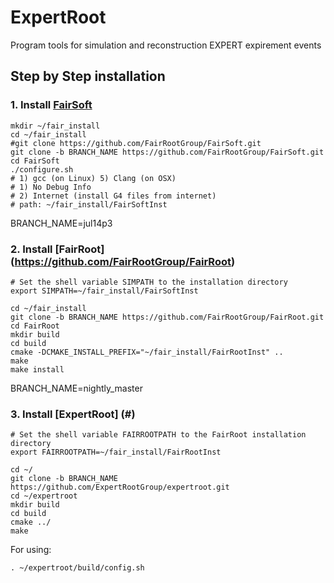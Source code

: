 # ExpertRoot
Program tools for simulation and reconstruction EXPERT expirement events

## Step by Step installation
### 1. Install [FairSoft](https://github.com/FairRootGroup/FairSoft/tree/dev)

```
mkdir ~/fair_install
cd ~/fair_install
#git clone https://github.com/FairRootGroup/FairSoft.git
git clone -b BRANCH_NAME https://github.com/FairRootGroup/FairSoft.git
cd FairSoft
./configure.sh
# 1) gcc (on Linux) 5) Clang (on OSX)
# 1) No Debug Info
# 2) Internet (install G4 files from internet)
# path: ~/fair_install/FairSoftInst
```
BRANCH_NAME=jul14p3

### 2. Install [FairRoot] (https://github.com/FairRootGroup/FairRoot)

```
# Set the shell variable SIMPATH to the installation directory
export SIMPATH=~/fair_install/FairSoftInst

cd ~/fair_install
git clone -b BRANCH_NAME https://github.com/FairRootGroup/FairRoot.git
cd FairRoot
mkdir build
cd build
cmake -DCMAKE_INSTALL_PREFIX="~/fair_install/FairRootInst" ..
make
make install
```
BRANCH_NAME=nightly_master

### 3. Install [ExpertRoot] (#)

```
# Set the shell variable FAIRROOTPATH to the FairRoot installation directory
export FAIRROOTPATH=~/fair_install/FairRootInst

cd ~/
git clone -b BRANCH_NAME https://github.com/ExpertRootGroup/expertroot.git
cd ~/expertroot
mkdir build
cd build
cmake ../
make
```

For using:

```
. ~/expertroot/build/config.sh
```


